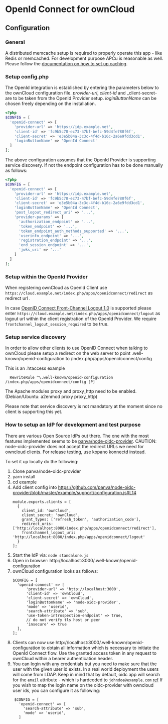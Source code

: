 # OpenId Connect for ownCloud

## Configuration

### General
A distributed memcache setup is required to properly operate this app - like Redis or memcached.
For development purpose APCu is reasonable as well.
Please follow the [documentation on how to set up caching](https://doc.owncloud.org/server/admin_manual/configuration/server/caching_configuration.html#supported-caching-backends).

### Setup config.php
The OpenId integration is established by entering the parameters below to the
ownCloud configuration file.
_provider-url_, _client-id_ and _client-secret- are to be taken from the OpenId
Provider setup.
_loginButtonName_ can be chosen freely depending on the installation.

```php
<?php
$CONFIG = [
  'openid-connect' => [
	'provider-url' => 'https://idp.example.net',
	'client-id' => 'fc9b5c78-ec73-47bf-befc-59d4fe780f6f',
	'client-secret' => 'e3e5b04a-3c3c-4f4d-b16c-2a6e9fdd3cd1',
	'loginButtonName' => 'OpenId Connect'
  ]
];

```

The above configuration assumes that the OpenId Provider is supporting service discovery.
If not the endpoint configuration has to be done manually as follows:
```php
<?php
$CONFIG = [
  'openid-connect' => [
    'provider-url' => 'https://idp.example.net',
    'client-id' => 'fc9b5c78-ec73-47bf-befc-59d4fe780f6f',
    'client-secret' => 'e3e5b04a-3c3c-4f4d-b16c-2a6e9fdd3cd1',
    'loginButtonName' => 'OpenId Connect',
    'post_logout_redirect_uri' => '...',
    'provider-params' => [
      'authorization_endpoint' => '...',
      'token_endpoint' => '...',
      'token_endpoint_auth_methods_supported' => '...',
      'userinfo_endpoint' => '...',
      'registration_endpoint' => '...',
      'end_session_endpoint' => '...',
      'jwks_uri' => '...'
    ]
  ]
];


```

### Setup within the OpenId Provider
When registering ownCloud as OpenId Client use ```https://cloud.example.net/index.php/apps/openidconnect/redirect``` as redirect url .

In case [OpenID Connect Front-Channel Logout 1.0](https://openid.net/specs/openid-connect-frontchannel-1_0.html)
is supported please enter ```https://cloud.example.net/index.php/apps/openidconnect/logout``` as logout url within the client registration of the OpenId Provider.
We require ```frontchannel_logout_session_required``` to be true.

### Setup service discovery
In order to allow other clients to use OpenID Connect when talking to ownCloud please setup
a redirect on the web server to point .well-known/openid-configuration to /index.php/apps/openidconnect/config

This is an .htaccess example
```
  RewriteRule ^\.well-known/openid-configuration /index.php/apps/openidconnect/config [P]
```

The Apache modules proxy and proxy_http need to be enabled. (Debian/Ubuntu: a2enmod proxy proxy_http)

Please note that service discovery is not mandatory at the moment since no client is supporting this yet.

### How to setup an IdP for development and test purpose

There are various Open Source IdPs out there. The one with the most features implemented seems to be [panva/node-oidc-provider](https://github.com/panva/node-oidc-provider).
CAUTION: node-oidc-provider does not accept the redirect URLs we need for owncloud clients. For release testing, use kopano konnectd instead.

To set it up locally do the following:
1. Clone panva/node-oidc-provider
2. yarn install
3. cd example
4. Add client config into https://github.com/panva/node-oidc-provider/blob/master/example/support/configuration.js#L14
    ```
    module.exports.clients = [
      {
        client_id: 'ownCloud',
        client_secret: 'ownCloud',
        grant_types: ['refresh_token', 'authorization_code'],
        redirect_uris: ['http://localhost:8080/index.php/apps/openidconnect/redirect'],
        frontchannel_logout_uri: 'http://localhost:8080/index.php/apps/openidconnect/logout'
      }
    ];
    ```
5. Start the IdP via: ```node standalone.js```
6. Open in browser: http://localhost:3000/.well-known/openid-configuration
7. ownCloud configuration looks as follows:
    ```
    $CONFIG = [
      'openid-connect' => [
          'provider-url' => 'http://localhost:3000',
          'client-id' => 'ownCloud',
          'client-secret' => 'ownCloud',
          'loginButtonName' => 'node-oidc-provider',
          'mode' => 'userid',
          'search-attribute' => 'sub',
          'use-token-introspection-endpoint' => true,
          // do not verify tls host or peer
          'insecure' => true
      ],
    ];

    ```
8. Clients can now use http://localhost:3000/.well-known/openid-configuration to obtain all information which is necessary
to initiate the OpenId Connect flow. Use the granted access token in any request to ownCloud within a bearer authentication header.
9. You can login with any credentials but you need to make sure that the user with the given user id exists. In a real world deployment the users will come from LDAP.
Keep in mind that by default, oidc app will search for the `email` attribute - which is hardcoded to `johndoe@example.com` [ref](https://github.com/panva/node-oidc-provider/blob/master/example/support/account.js#L32)
If you wish to map the login name on the oidc-provider with owncloud user ids, you can configure it as following:
```
    $CONFIG = [
      'openid-connect' => [
        'search-attribute' => 'sub',
        'mode' => 'userid',
      ]
```
